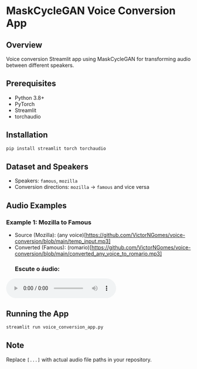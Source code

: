 # MaskCycleGAN Voice Conversion App

## Overview
Voice conversion Streamlit app using MaskCycleGAN for transforming audio between different speakers.

## Prerequisites
- Python 3.8+
- PyTorch
- Streamlit
- torchaudio

## Installation
```bash
pip install streamlit torch torchaudio
```

## Dataset and Speakers
- Speakers: `famous`, `mozilla`
- Conversion directions: `mozilla` → `famous` and vice versa

## Audio Examples

### Example 1: Mozilla to Famous
- Source (Mozilla): (any voice)[https://github.com/VictorNGomes/voice-conversion/blob/main/temp_input.mp3]
- Converted (Famous): (romario)[https://github.com/VictorNGomes/voice-conversion/blob/main/converted_any_voice_to_romario.mp3]
  ### Escute o áudio:
<audio controls>
  <source src="[audio/example.mp3](https://github.com/VictorNGomes/voice-conversion/blob/main/temp_input.mp3)" type="audio/mpeg">
  Seu navegador não suporta o elemento de áudio.
</audio>


## Running the App
```bash
streamlit run voice_conversion_app.py
```

## Note
Replace `[...]` with actual audio file paths in your repository.
